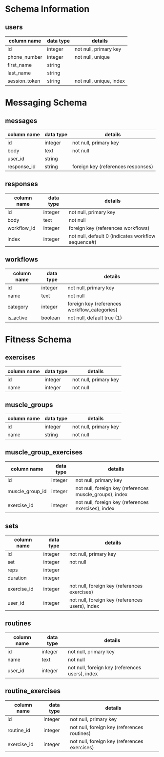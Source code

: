 # Schema Information

## users
column name        | data type | details
-------------------|-----------|-----------------------
id                 | integer   | not null, primary key
phone_number       | integer    | not null, unique
first_name              | string    |
last_name              | string    |
session_token      | string    | not null, unique, index

# Messaging Schema

## messages
column name        | data type | details
-------------------|-----------|-----------------------
id                 | integer   | not null, primary key
body               | text    | not null
user_id            | string    |
response_id        | string    | foreign key (references responses)

## responses
column name        | data type | details
-------------------|-----------|-----------------------
id                 | integer   | not null, primary key
body               | text      | not null
workflow_id        | integer   | foreign key (references workflows)
index              | integer   | not null, default 0 (indicates workflow sequence#)


## workflows
column name        | data type | details
-------------------|-----------|-----------------------
id                 | integer   | not null, primary key
name               | text      | not null
category           | integer   | foreign key (references workflow_categories)
is_active          | boolean   | not null, default true (1)


# Fitness Schema

## exercises
column name | data type | details
------------|-----------|-----------------------
id          | integer   | not null, primary key
name        | integer   | not null

## muscle_groups
column name | data type | details
------------|-----------|-----------------------
id          | integer   | not null, primary key
name        | string    | not null

## muscle_group_exercises
column name | data type | details
------------|-----------|-----------------------
id          | integer   | not null, primary key
muscle_group_id    | integer   | not null, foreign key (references muscle_groups), index
exercise_id | integer   | not null, foreign key (references exercises), index

## sets
column name | data type | details
------------|-----------|-----------------------
id          | integer   | not null, primary key
set         | integer    | not null
reps        | integer    |
duration    | integer    |
exercise_id | integer    | not null, foreign key (references exercises)
user_id     | integer   | not null, foreign key (references users), index

## routines
column name | data type | details
------------|-----------|-----------------------
id          | integer   | not null, primary key
name        | text      | not null
user_id    | integer   | not null, foreign key (references users), index

## routine_exercises
column name | data type | details
------------|-----------|-----------------------
id          | integer   | not null, primary key
routine_id   | integer      | not null, foreign key (references routines)
exercise_id    | integer   | not null, foreign key (references exercises)
